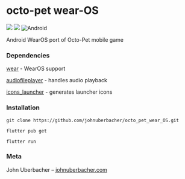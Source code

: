 # octo-pet wear-OS
![](https://img.shields.io/badge/Dart-0175C2?style=for-the-badge&logo=dart&logoColor=white) ![](https://img.shields.io/badge/Flutter-02569B?style=for-the-badge&logo=flutter&logoColor=white) ![Android](https://img.shields.io/badge/Android-3DDC84?style=for-the-badge&logo=android&logoColor=white)


Android WearOS port of Octo-Pet mobile game

### Dependencies

[wear](https://pub.dev/packages/wear) - WearOS support

[audiofileplayer](https://pub.dev/packages/audiofileplayer) - handles audio playback

[icons_launcher](https://pub.dev/packages/icons_launcher) - generates launcher icons


### Installation

```
git clone https://github.com/johnuberbacher/octo_pet_wear_OS.git

flutter pub get

flutter run
```

### Meta

John Uberbacher – [johnuberbacher.com](https://johnuberbacher.com)
